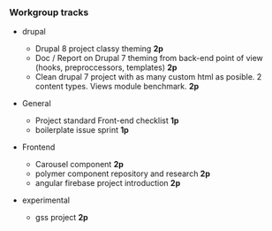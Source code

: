 ### Workgroup tracks 

  * drupal
    * Drupal 8 project classy theming **2p**
    * Doc / Report on Drupal 7 theming from back-end point of view (hooks, preproccessors, templates) **2p**
    * Clean drupal 7 project with as many custom html as posible. 2 content types. Views module benchmark. **2p**
  
  * General
    * Project standard Front-end checklist **1p**
    * boilerplate issue sprint **1p**

  * Frontend
    * Carousel component **2p**
    * polymer component repository and research **2p**
    * angular firebase project introduction **2p**

  * experimental
    * gss project **2p**
  
